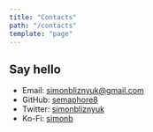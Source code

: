 ```yaml
---
title: "Contacts"
path: "/contacts"
template: "page"
---
```


## Say hello

- Email: [simonbliznyuk@gmail.com](mailto:simonbliznyuk@gmail.com)
- GitHub: [semaphore8](https://github.com/semaphore8)
- Twitter: [simonbliznyuk](https://twitter.com/simonbliznyuk)
- Ko-Fi: [simonb](https://ko-fi.com/simonb)
